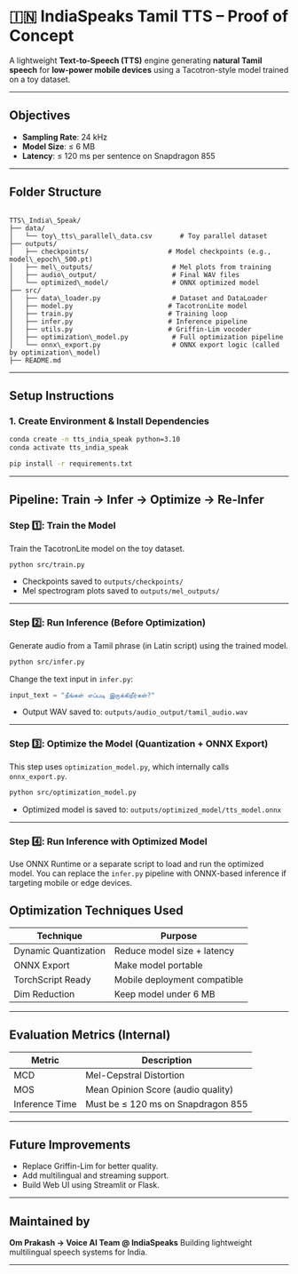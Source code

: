 # 🇮🇳 IndiaSpeaks Tamil TTS – Proof of Concept

A lightweight **Text-to-Speech (TTS)** engine generating **natural Tamil speech** for **low-power mobile devices** using a Tacotron-style model trained on a toy dataset.

---

## Objectives

- **Sampling Rate**: 24 kHz  
- **Model Size**: ≤ 6 MB  
- **Latency**: ≤ 120 ms per sentence on Snapdragon 855  

---

## Folder Structure

```

TTS\_India\_Speak/
├── data/
│   └── toy\_tts\_parallel\_data.csv       # Toy parallel dataset
├── outputs/
│   ├── checkpoints/                    # Model checkpoints (e.g., model\_epoch\_500.pt)
│   ├── mel\_outputs/                    # Mel plots from training
│   ├── audio\_output/                   # Final WAV files
│   └── optimized\_model/                # ONNX optimized model
├── src/
│   ├── data\_loader.py                  # Dataset and DataLoader
│   ├── model.py                        # TacotronLite model
│   ├── train.py                        # Training loop
│   ├── infer.py                        # Inference pipeline
│   ├── utils.py                        # Griffin-Lim vocoder
│   ├── optimization\_model.py           # Full optimization pipeline
│   └── onnx\_export.py                  # ONNX export logic (called by optimization\_model)
├── README.md                           
```

---

## Setup Instructions

### 1. Create Environment & Install Dependencies

```bash
conda create -n tts_india_speak python=3.10
conda activate tts_india_speak

pip install -r requirements.txt
````

---

## Pipeline: Train → Infer → Optimize → Re-Infer

### Step 1️⃣: Train the Model

Train the TacotronLite model on the toy dataset.

```bash
python src/train.py
```

* Checkpoints saved to `outputs/checkpoints/`
* Mel spectrogram plots saved to `outputs/mel_outputs/`

---

### Step 2️⃣: Run Inference (Before Optimization)

Generate audio from a Tamil phrase (in Latin script) using the trained model.

```bash
python src/infer.py
```

Change the text input in `infer.py`:

```python
input_text = "நீங்கள் எப்படி இருக்கிறீர்கள்?"
```

* Output WAV saved to: `outputs/audio_output/tamil_audio.wav`

---

### Step 3️⃣: Optimize the Model (Quantization + ONNX Export)

This step uses `optimization_model.py`, which internally calls `onnx_export.py`.

```bash
python src/optimization_model.py
```

* Optimized model is saved to: `outputs/optimized_model/tts_model.onnx`

---

### Step 4️⃣: Run Inference with Optimized Model

Use ONNX Runtime or a separate script to load and run the optimized model. You can replace the `infer.py` pipeline with ONNX-based inference if targeting mobile or edge devices.


## Optimization Techniques Used

| Technique            | Purpose                      |
| -------------------- | ---------------------------- |
| Dynamic Quantization | Reduce model size + latency  |
| ONNX Export          | Make model portable          |
| TorchScript Ready    | Mobile deployment compatible |
| Dim Reduction        | Keep model under 6 MB        |

---

## Evaluation Metrics (Internal)

| Metric         | Description                        |
| -------------- | ---------------------------------- |
| MCD            | Mel-Cepstral Distortion            |
| MOS            | Mean Opinion Score (audio quality) |
| Inference Time | Must be ≤ 120 ms on Snapdragon 855 |

---

## Future Improvements

* Replace Griffin-Lim for better quality.
* Add multilingual and streaming support.
* Build Web UI using Streamlit or Flask.

---

## Maintained by

**Om Prakash -> Voice AI Team @ IndiaSpeaks**
Building lightweight multilingual speech systems for India.

---
